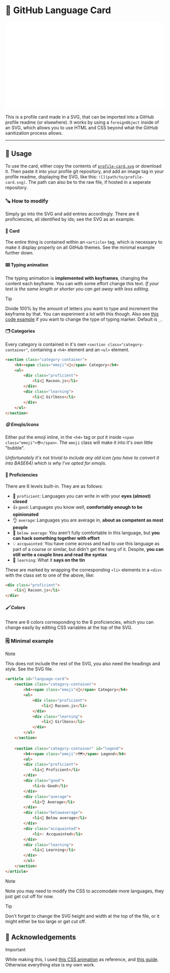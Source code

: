 # 🪪 GitHub Language Card
![](./profile-card.svg)

This is a profile card made in a SVG, that can be imported into a GitHub profile readme (or elsewhere). It works by using a ``foreignObject`` inside of an SVG, which allows you to use HTML and CSS beyond what the GitHub sanitization process allows.

---

## 🔨 Usage
To use the card, either copy the contents of [``profile-card.svg``](./profile-card.svg) or download it. Then paste it into your profile git repository, and add an image tag in your profile readme, displaying the SVG, like this: ``![](path/to/profile-card.svg)``. The path can also be to the raw file, if hosted in a seperate repository.

### 🪚 How to modify
Simply go into the SVG and add entries accordingly. There are 6 proficiencies, all identified by ids; see the SVG as an example.

#### 📁 Card
The entire thing is contained within an ``<article>`` tag, which is necessary to make it display properly on all GitHub themes. See the minimal example further down.

#### ⌨️ Typing animation
The typing animation is **implemented with keyframes**, changing the content each keyframe. You can with some effort change this text. _If your text is the same length or shorter you can get away with less editing._

> [!TIP]
> Divide 100% by the amount of letters you want to type and increment the keyframe by that. You can experiment a lot with this though.
> Also see [this code example](https://codepen.io/alvaromontoro/pen/rNwVpdd) if you want to change the type of typing marker. Default is ``_``.

#### 🗂 Categories
Every category is contained in it's own ``<section class="category-container"``, containing a ``<h4>`` element and an ``<ul>`` element.

```html
<section class="category-container">
    <h4><span class="emoji">🔵</span> Category</h4>
    <ul>
        <div class="proficient">
            <li>🦝 Racoon.js</li>
        </div>
        <div class="learning">
            <li>💅 Girlboss</li>
        </div>
    </ul>
</section>
```

##### 😜 Emojis/icons
Either put the emoji inline, in the ``<h4>`` tag or put it inside ``<span class="emoji">😎</span>``. The ``emoji`` class will make it into it's own little "bubble".

_Unfortunately it's not trivial to include any old icon (you have to convert it into BASE64) which is why I've opted for emojis._

#### 💼 Proficiencies
There are 6 levels built-in. They are as follows:
- 💪 ``proficient``: Languages you can write in with your **eyes (almost) closed**
- 👍 ``good``: Languages you know well, **comfortably enough to be opinionated**
- 👌 ``average``: Languages you are average in, **about as competent as most people**
- 🤏 ``below average``: You aren't fully comfortable in this language, but **you can hack something together with effort**
- 💡 ``accquainted``: You have come across and had to use this language as part of a course or similar, but didn't get the hang of it. Despite, **you can still write a couple lines and read the syntax**
- 🧠 ``learning``: What it **says on the tin**

These are marked by wrapping the corresponding ``<li>`` elements in a ``<div>`` with the class set to one of the above, like:
```html
<div class="proficient">
    <li>🦝 Racoon.js</li>
</div>
```
##### 🖌 Colors
There are 6 colors corresponding to the 6 proficiencies, which you can change easily by editing CSS variables at the top of the SVG. 

### 🗒 Minimal example
> [!NOTE]
> This does not include the rest of the SVG, you also need the headings and style. See the SVG file.
```html
<article id="language-card">
    <section class="category-container">
        <h4><span class="emoji">🔵</span> Category</h4>
        <ul>
            <div class="proficient">
                <li>🦝 Racoon.js</li>
            </div>
            <div class="learning">
                <li>💅 Girlboss</li>
            </div>
        </ul>
    </section>

    <section class="category-container" id="legend">
        <h4><span class="emoji">🗺️</span> Legend</h4>
        <ul>
        <div class="proficient">
            <li>💪 Proficient</li>
        </div>
        <div class="good">
            <li>👍 Good</li>
        </div>
        <div class="average">
            <li>👌 Average</li>
        </div>
        <div class="belowaverage">
            <li>🤏 Below average</li>
        </div>
        <div class="accquainted">
            <li>💡 Accquainted</li>
        </div>
        <div class="learning">
            <li>🧠 Learning</li>
        </div>
        </ul>
    </section>
</article>
```
> [!NOTE]
> Note you may need to modify the CSS to accomodate more languages, they just get cut off for now.

> [!TIP]
> Don't forget to change the SVG height and width at the top of the file, or it might either be too large or get cut off.

## 🫡 Acknowledgements
> [!IMPORTANT]
> While making this, I used [this CSS animation](https://codepen.io/alvaromontoro/pen/rNwVpdd) as reference, and [this guide](https://css-tricks.com/snippets/css/typewriter-effect/). Otherwise everything else is my own work.
